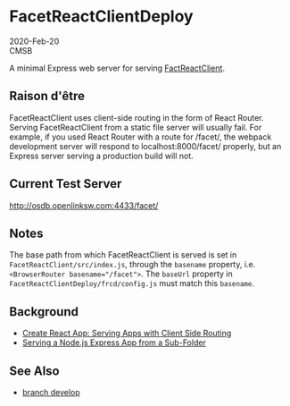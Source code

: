 # FacetReactClientDeploy

2020-Feb-20  
CMSB

A minimal Express web server for serving [FactReactClient](https://github.com/cblakeley/FacetReactClient).

## Raison d'être
FacetReactClient uses client-side routing in the form of React Router. Serving FacetReactClient from a static file server will usually fail. For example, if you used React Router with a route for /facet/, the webpack development server will respond to localhost:8000/facet/ properly, but an Express server serving a production build will not.

## Current Test Server

<http://osdb.openlinksw.com:4433/facet/>

## Notes

The base path from which FacetReactClient is served is set in `FacetReactClient/src/index.js`, through the `basename` property, i.e. `<BrowserRouter basename="/facet">`. The `baseUrl` property in `FacetReactClientDeploy/frcd/config.js` must match this `basename`.

## Background

* [Create React App: Serving Apps with Client Side Routing](https://create-react-app.dev/docs/deployment/#serving-apps-with-client-side-routing)
* [Serving a Node.js Express App from a Sub-Folder](https://hackernoon.com/serving-a-nodejs-express-app-from-a-subfolder-a-routing-lifehack-zj2ov35mf)

## See Also

* [branch develop](https://github.com/cblakeley/FacetReactClientDeploy/tree/develop)
